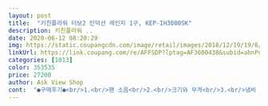 ```yaml
---
layout: post 
title:  "키친플라워 터보2 인덕션 레인지 1구, KEP-IH3000SK" 
description: 키친플라워 ..
date: 2020-06-12 08:20:29 
img: https://static.coupangcdn.com/image/retail/images/2018/12/19/19/6/bec41e5a-2101-4e09-ba1c-db95320fce6f.jpg 
linkUrl: https://link.coupang.com/re/AFFSDP?lptag=AF3600438&subid=ahnPublicAsk&pageKey=169952506&itemId=486206982&vendorItemId=4226012864&traceid=V0-113-0de3969f9607b21e 
categories: [1013] 
color: 353535 
price: 27200 
author: Ask View Shop 
cont:  "●구매후기●<br/>1.<br/>팬 소음<br/>2.<br/>크기와 무게<br/>3.<br/>냄비 인식율<br/>4.<br/>기능성<br/>5만원 전후로 저렴하고 디자인 기능 좋은 제품이 워낙 많다보니 고르기 어려웠지만  일단 하나 골라봤습니다<br/>IH 또는 돼지꼬리로  표시된 제품을<br/>♡간편  사용방법♡<br/>가스보다  빨리 물이 끓어서 완전 놀람!!<br/>가열시간 설정도 3시간 까지 설정 가능하여 건망증이 많은 나에게는 아주 좋은 기능 인것 같아요.<br/><br/>구매하시면  된다네요그리고 스탠그릇이면<br/>그리고 잠금 기능 .<br/>.<br/> 자물쇠 모양을 누르니 어떤버튼도 터치가 안되네요.<br/>버튼 부위를 행주로 닦아도  동작이 안되네요.<br/>다시 자물쇠 버튼 2초 이상 누르고 있으니 해제가 되네요.<br/>요리 할때 잘못 터치되어 다시 설정하는 번거러움이 없겠네요.<br/><br/>남편과  웃으며 이야기나누며<br/>넘나 좋아요!! 고장없이  오래사용하고 싶네요<br/>다른 제품은 온도조절이 좌우로 터치식 슬라이드 방식인데 + <br/> - 톡톡 누르는 부분이라 쪼끔 부럽네요  이 부분 들어가있으면 좀거 고급졌을텐데<br/>더욱 정다운  식탁이 되었어요<br/>되는것 같아요<br/>들고 하는것도 아닌데 왜 그리 무겁다느니 신경쓰는지 모르겠습니다 무겁지는 않습니다  적당합니다<br/>따로 구분해두세요  인식 바로 될거 같네요<br/>망설이시는 분들  고민하지 마시고 구매하세요<br/>매우 만족합니다  짱이예요♡♡♡♡♡<br/>물은 정말 빨리 끓습니다 한 30초? 라면 금방 먹을 수 있을거 같네요 ㅋㅋ<br/>뭐 인덕션 전용이라고 써있는 제품 아니라도 철제 스텐이면 되는거 같네요 집에 자석 있으면 일단 붙여보고<br/>빠른 로켓배송으로  감사하게 잘 받았습니다<br/>세다고하고  상품평도 좋은것 같아서 구매했어요<br/>소음은  약간 있지만  크게 신경쓰이진 않네요<br/>스크레치없이 깔끔한 디자인도 맘에 들어요!!<br/>역시  키친플라워 제품 이네요.<br/><br/>열손실이 없어서 인지 물이 금방 끓여 지내요.<br/>그리고 9단계 화력조절 기능 3002000 은  미세 조절이 가능하여 식탁에서 샤브샤브나 국등 보온 유지 하면서 먹기에 좋겠네요.<br/><br/>요리시간이 단축되고 화력세고  안전하고<br/>요즘 계속 미세 먼지가 많아 환기도 못하고 가스렌지는 사용하여야 하는데 가스렌지 사용시 유해가스가 나온다기에  가스렌지 사용을 조금이나마 자제 하려고 구매 했어요.<br/><br/>우동 따듯하게  끓이면서  나누어먹고<br/>우선 팬 소음은 가스레인지 위에 덕트 펜 소리보단 훨씬 조용하고 그거 아니라도 그렇게 귀에 거슬리는 수준은 아닙니다 요리하는 즐거움과 끓고 조리되어 가는 소리가 상쇄시켜 줍니다<br/>웅!!빨리살걸 ㅎㅎ<br/>이 제품 아주 실용적인 제품이네요.<br/><br/>인덕션 전용 주방용품을 사용해야 하는데요<br/>인던션 레인지 후기들 보니까 하나같이 팬 소음을 꼬집더라구요 일단 저도 참고해서 아래와 같이 살펴봅니다<br/>있게 글자가 켜지거나 조리 그림 라인이 불 들어오면 어땠을까 하는 아쉬움과<br/>작동시 전원 <br/> - MENU 를 터치하니 동작이 되네요.<br/> 두번 터치하여 동작이 되는 기능 참 마음에 드네요.<br/> 이기능이 없으면 집에서 키우는 동물이나 아니면 우연히 손을 대어 작동이 될수 있잖아요.<br/> 이기능 때문에 정말 안전 하게 사용 할수 있겠네요.<br/> 요리시 인덕션 내부를 식혀 주기위해 환기되는 팬이 있는데 소음이 조금 있는데 시끄럽지는 않네요.<br/>보통 이정도 소음은 있잖아요.<br/><br/>저희집에 냄비2개 프라이 펜2개 있는데 자석 붙여지면 인식된다 해서 일단 각각 한개씩 붙어서 안심 ^^<br/>전기레인지를 살까하다가  인덕션이  화력이<br/>전원버튼 한번<br/> -메뉴버튼 한번(국끓이기 1800도)<br/> -<br/>전원버튼 한번끝.<br/> 넘쉬워요!!<br/>전원켜고 메뉴 누르면 여러가지 프리셋 조리 있는데 조금 아쉬운게 달랑 LED 불빛 하나보단 조금 더 시인성<br/>정말 탁월한 선택이십니다^^<br/>쾌적한 실내 공기를 위하여 강력히 추천합니다<br/>크기는 딱 맞게 크지도 작지도 않습니다 무게도 소음과 함께 많이 다루던데 거의 내려놓고 쓰는 물건이고<br/>택배 받아보니 견고하게 포장이 잘 되어 있고 디자인이 슬림하고 중간 빨강색 테두리가 아주 마음에 드네요.<br/><br/>하지만 그 소리보다 조리 될때 초음파 소리같은거? 그게 더 신경 쓰입니다<br/>화력도 넘나 좋고  사용법도 쉽고 편해요<br/>" 
---
```

